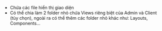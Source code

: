 - Chứa các file hiển thị giao diện
- Có thể chia làm 2 folder nhỏ chứa Views riêng biệt của Admin và Client (tùy chọn), ngoài ra có thể thêm các folder nhỏ khác như: Layouts, Components...